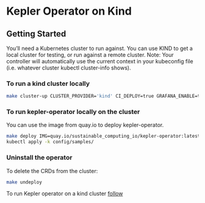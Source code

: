 # Kepler Operator on Kind

## Getting Started

You’ll need a Kubernetes cluster to run against. You can use KIND to get a local cluster for testing, or run against a remote cluster. Note: Your controller will automatically use the current context in your kubeconfig file (i.e. whatever cluster kubectl cluster-info shows).

### To run a kind cluster locally

``` sh
make cluster-up CLUSTER_PROVIDER='kind' CI_DEPLOY=true GRAFANA_ENABLE=true
```

### To run kepler-operator locally on the cluster
You can use the image from quay.io to deploy kepler-operator.

```sh
make deploy IMG=quay.io/sustainable_computing_io/kepler-operator:latest
kubectl apply -k config/samples/
```

### Uninstall the operator
To delete the CRDs from the cluster:
```sh
make undeploy
```


To run Kepler operator on a kind cluster [follow](https://github.com/sustainable-computing-io/kepler-operator#getting-started) 